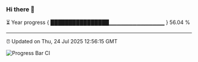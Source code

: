 ### Hi there 👋

⏳ Year progress { ████████████████▁▁▁▁▁▁▁▁▁▁▁▁▁▁ } 56.04 %

---

⏰ Updated on Thu, 24 Jul 2025 12:56:15 GMT

![Progress Bar CI](https://github.com/ZhaoGui/ZhaoGui/workflows/Progress%20Bar%20CI/badge.svg)
